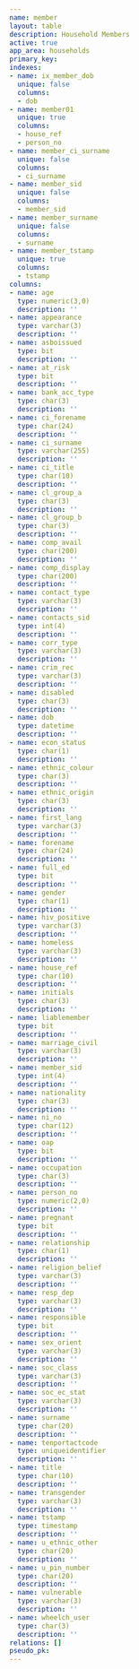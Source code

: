 ```yaml
---
name: member
layout: table
description: Household Members
active: true
app_area: households
primary_key: 
indexes:
- name: ix_member_dob
  unique: false
  columns:
  - dob
- name: member01
  unique: true
  columns:
  - house_ref
  - person_no
- name: member_ci_surname
  unique: false
  columns:
  - ci_surname
- name: member_sid
  unique: false
  columns:
  - member_sid
- name: member_surname
  unique: false
  columns:
  - surname
- name: member_tstamp
  unique: true
  columns:
  - tstamp
columns:
- name: age
  type: numeric(3,0)
  description: ''
- name: appearance
  type: varchar(3)
  description: ''
- name: asboissued
  type: bit
  description: ''
- name: at_risk
  type: bit
  description: ''
- name: bank_acc_type
  type: char(3)
  description: ''
- name: ci_forename
  type: char(24)
  description: ''
- name: ci_surname
  type: varchar(255)
  description: ''
- name: ci_title
  type: char(10)
  description: ''
- name: cl_group_a
  type: char(3)
  description: ''
- name: cl_group_b
  type: char(3)
  description: ''
- name: comp_avail
  type: char(200)
  description: ''
- name: comp_display
  type: char(200)
  description: ''
- name: contact_type
  type: varchar(3)
  description: ''
- name: contacts_sid
  type: int(4)
  description: ''
- name: corr_type
  type: varchar(3)
  description: ''
- name: crim_rec
  type: varchar(3)
  description: ''
- name: disabled
  type: char(3)
  description: ''
- name: dob
  type: datetime
  description: ''
- name: econ_status
  type: char(1)
  description: ''
- name: ethnic_colour
  type: char(3)
  description: ''
- name: ethnic_origin
  type: char(3)
  description: ''
- name: first_lang
  type: varchar(3)
  description: ''
- name: forename
  type: char(24)
  description: ''
- name: full_ed
  type: bit
  description: ''
- name: gender
  type: char(1)
  description: ''
- name: hiv_positive
  type: varchar(3)
  description: ''
- name: homeless
  type: varchar(3)
  description: ''
- name: house_ref
  type: char(10)
  description: ''
- name: initials
  type: char(3)
  description: ''
- name: liablemember
  type: bit
  description: ''
- name: marriage_civil
  type: varchar(3)
  description: ''
- name: member_sid
  type: int(4)
  description: ''
- name: nationality
  type: char(3)
  description: ''
- name: ni_no
  type: char(12)
  description: ''
- name: oap
  type: bit
  description: ''
- name: occupation
  type: char(3)
  description: ''
- name: person_no
  type: numeric(2,0)
  description: ''
- name: pregnant
  type: bit
  description: ''
- name: relationship
  type: char(1)
  description: ''
- name: religion_belief
  type: varchar(3)
  description: ''
- name: resp_dep
  type: varchar(3)
  description: ''
- name: responsible
  type: bit
  description: ''
- name: sex_orient
  type: varchar(3)
  description: ''
- name: soc_class
  type: varchar(3)
  description: ''
- name: soc_ec_stat
  type: varchar(3)
  description: ''
- name: surname
  type: char(20)
  description: ''
- name: tenportactcode
  type: uniqueidentifier
  description: ''
- name: title
  type: char(10)
  description: ''
- name: transgender
  type: varchar(3)
  description: ''
- name: tstamp
  type: timestamp
  description: ''
- name: u_ethnic_other
  type: char(20)
  description: ''
- name: u_pin_number
  type: char(20)
  description: ''
- name: vulnerable
  type: varchar(3)
  description: ''
- name: wheelch_user
  type: char(3)
  description: ''
relations: []
pseudo_pk: 
---
```


